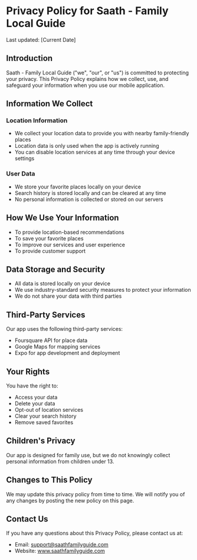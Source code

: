 # Privacy Policy for Saath - Family Local Guide

Last updated: [Current Date]

## Introduction

Saath - Family Local Guide ("we", "our", or "us") is committed to protecting your privacy. This Privacy Policy explains how we collect, use, and safeguard your information when you use our mobile application.

## Information We Collect

### Location Information
- We collect your location data to provide you with nearby family-friendly places
- Location data is only used when the app is actively running
- You can disable location services at any time through your device settings

### User Data
- We store your favorite places locally on your device
- Search history is stored locally and can be cleared at any time
- No personal information is collected or stored on our servers

## How We Use Your Information

- To provide location-based recommendations
- To save your favorite places
- To improve our services and user experience
- To provide customer support

## Data Storage and Security

- All data is stored locally on your device
- We use industry-standard security measures to protect your information
- We do not share your data with third parties

## Third-Party Services

Our app uses the following third-party services:
- Foursquare API for place data
- Google Maps for mapping services
- Expo for app development and deployment

## Your Rights

You have the right to:
- Access your data
- Delete your data
- Opt-out of location services
- Clear your search history
- Remove saved favorites

## Children's Privacy

Our app is designed for family use, but we do not knowingly collect personal information from children under 13.

## Changes to This Policy

We may update this privacy policy from time to time. We will notify you of any changes by posting the new policy on this page.

## Contact Us

If you have any questions about this Privacy Policy, please contact us at:
- Email: support@saathfamilyguide.com
- Website: www.saathfamilyguide.com 